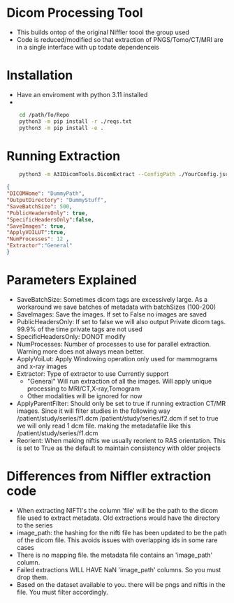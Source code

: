 # Dicom Processing Tool 
- This builds ontop of the original Niffler toool the group used 
- Code is reduced/modified so that extraction of PNGS/Tomo/CT/MRI are in a single interface with up todate dependenceis 


# Installation 
- Have an enviroment with python 3.11 installed 
- 
```bash 
    cd /path/To/Repo
    python3 -m pip install -r ./reqs.txt 
    python3 -m pip install -e .     
```
# Running Extraction 
```bash 
    python3 -m A3IDicomTools.DicomExtract --ConfigPath ./YourConfig.json
```
```json
{
"DICOMHome": "DummyPath",
"OutputDirectory": "DummyStuff",
"SaveBatchSize": 500,
"PublicHeadersOnly": true,
"SpecificHeadersOnly":false,
"SaveImages": true,
"ApplyVOILUT":true,
"NumProcesses": 12 ,
"Extractor":"General"
}
```

# Parameters Explained
- SaveBatchSize: Sometimes dicom tags are excessively large. As a workaround we save batches of metadata with batchSizes (100-200) 
- SaveImages: Save the images. If set to False no images are saved 
- PublicHeadersOnly: If set to false we will also output Private dicom tags. 99.9% of the time private tags are not used 
- SpecificHeadersOnly: DONOT modify 
- NumProcesses: Number of processes to use for parallel extraction. Warning more does not always mean better. 
- ApplyVoiLut: Apply Windowing operation only used for mammograms and x-ray images 
- Extractor: Type of extractor to use Currently support 
    - "General" Will run extraction of all the images. Will apply unique processing to MRI/CT,X-ray,Tomogram 
    - Other modalities will be ignored for now 
- ApplyParentFilter: Should only be set to true if running extraction  CT/MR images. Since it will filter studies in the following way 
/patient/study/series/f1.dcm 
/patient/study/series/f2.dcm 
if set to true we will only read 1 dcm file. making the metadatafile like this 
/patient/study/series/f1.dcm  
- Reorient:  When making niftis we usually reorient to RAS orientation. This is set to True as the default to maintain consistency with older projects 


# Differences from Niffler extraction code 
- When extracting NIFTI's the  column 'file' will be the path to the dicom file used to extract metadata. Old extractions would have the directory to the series 
- image_path: the hashing for the nifti file has been updated to be the path of the dicom file. This avoids issues with overlapping  ids in some rare cases 
- There is no mapping file. the metadata file contains an 'image_path' column.  
- Failed extractions WILL HAVE NaN 'image_path' columns. So you must drop them. 
- Based on the dataset available to you. there will be pngs and niftis in the file. You must filter accordingly.

